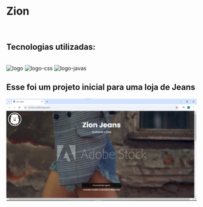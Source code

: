 <h1>Zion</h1>
<br>
<h2>Tecnologias utilizadas:</h2>

<br>
<img src="https://img.shields.io/badge/HTML5-E34F26?style=for-the-badge&logo=html5&logoColor=white" alt="logo">

<img src="https://img.shields.io/badge/CSS3-1572B6?style=for-the-badge&logo=css3&logoColor=white" alt="logo-css">
<img src="https://img.shields.io/badge/JavaScript-F7DF1E?style=for-the-badge&logo=javascript&logoColor=black" alt="logo-javas">

<h2>Esse foi um projeto inicial para uma loja de Jeans</h2>
<img src="https://github.com/rodolfossilvadev/Zion/blob/master/img/Tela%20Zion.png?raw=true" alt="tela-desktop">
